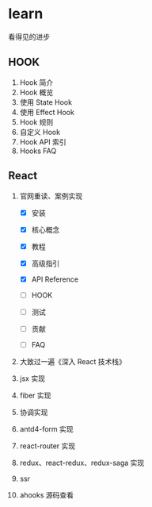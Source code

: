 # learn

看得见的进步

## HOOK

1. Hook 简介
2. Hook 概览
3. 使用 State Hook
4. 使用 Effect Hook
5. Hook 规则
6. 自定义 Hook
7. Hook API 索引
8. Hooks FAQ

## React

1. 官网重读、案例实现

   - [x] 安装
   - [x] 核心概念
   - [x] 教程
   - [x] 高级指引
   - [x] API Reference

   - [ ] HOOK
   - [ ] 测试
   - [ ] 贡献
   - [ ] FAQ

2. 大致过一遍《深入 React 技术栈》
3. jsx 实现
4. fiber 实现
5. 协调实现
6. antd4-form 实现
7. react-router 实现
8. redux、react-redux、redux-saga 实现
9. ssr
10. ahooks 源码查看
